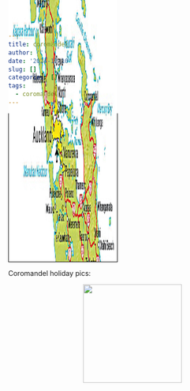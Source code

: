 ```yaml
---
title: coromandel
author: ''
date: '2024-12-10'
slug: []
categories: []
tags:
  - coromandel
---
```


<style>

.img {
  border-radius: 6px;

  display: block;
  position:absolute;
  right:0;bottom:0;
  
}

#pic{
  width: 220px;
  height: 300px;
  border: 1px solid black; 
  display: flex;
  align-items: end;

}
</style>


<link rel="stylesheet" href="styles.css" />


<body>
<div id="pic">
<img src="images/Coromandel.png" alt="" width="350px" height="700px"/>
</div>
<p>

Coromandel holiday pics:

</p>

<center>

<img src="images/footsteps.png" alt="" width="200px" height="200px"/>

</center>

</body>
</head>
</html>


